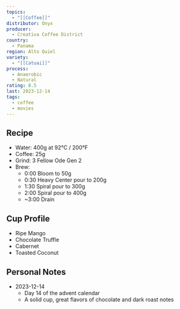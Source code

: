 ```yaml
---
topics:
  - "[[Coffee]]"
distributor: Onyx
producer:
  - Creativa Coffee District
country:
  - Panama
region: Alto Quiel
variety:
  - "[[Catuai]]"
process:
  - Anaerobic
  - Natural
rating: 8.5
last: 2023-12-14
tags:
  - coffee
  - movies
---
```

## Recipe

- Water: 400g at 92°C / 200°F
- Coffee: 25g
- Grind: 3 Fellow Ode Gen 2
- Brew:
	- 0:00 Bloom to 50g
	- 0:30 Heavy Center pour to 200g
	- 1:30 Spiral pour to 300g
	- 2:00 Spiral pour to 400g
	- ~3:00 Drain


## Cup Profile

- Ripe Mango
- Chocolate Truffle
- Cabernet
- Toasted Coconut

## Personal Notes

- 2023-12-14
	- Day 14 of the advent calendar
	- A solid cup, great flavors of chocolate and dark roast notes